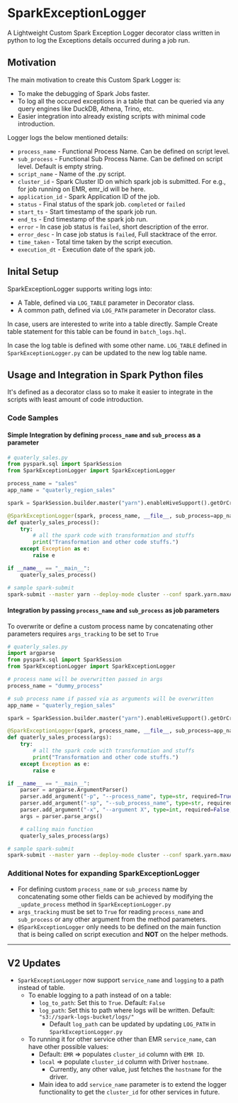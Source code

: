 # SparkExceptionLogger

A Lightweight Custom Spark Exception Logger decorator class written in python to log the Exceptions details occurred during a job run.

## Motivation

The main motivation to create this Custom Spark Logger is: 

- To make the debugging of Spark Jobs faster.
- To log all the occured exceptions in a table that can be queried via any query engines like DuckDB, Athena, Trino, etc.
- Easier integration into already existing scripts with minimal code introduction.

Logger logs the below mentioned details:

- `process_name` - Functional Process Name. Can be defined on script level.
- `sub_process` - Functional Sub Process Name. Can be defined on script level. Default is empty string.
- `script_name` - Name of the .py script.
- `cluster_id` - Spark Cluster ID on which spark job is submitted. For e.g., for job running on EMR, emr_id will be here.
- `application_id` - Spark Application ID of the job.
- `status` - Final status of the spark job. `completed` or `failed`
- `start_ts` - Start timestamp of the spark job run.
- `end_ts` - End timestamp of the spark job run.
- `error` - In case job status is `failed`, short description of the error.
- `error_desc` - In case job status is `failed`, Full stacktrace of the error.
- `time_taken` - Total time taken by the script execution.
- `execution_dt` - Execution date of the spark job.

## Inital Setup

SparkExceptionLogger supports writing logs into:

- A Table, defined via `LOG_TABLE` parameter in Decorator class.
- A common path, defined via `LOG_PATH` parameter in Decorator class.

In case, users are interested to write into a table directly. Sample Create table statement for this table can be found in `batch_logs.hql`.

In case the log table is defined with some other name. `LOG_TABLE` defined in `SparkExceptionLogger.py` can be updated to the new log table name.

## Usage and Integration in Spark Python files

It's defined as a decorator class so to make it easier to integrate in the scripts with least amount of code introduction.

### Code Samples

#### Simple Integration by defining `process_name` and `sub_process` as a parameter

```python
# quaterly_sales.py
from pyspark.sql import SparkSession
from SparkExceptionLogger import SparkExceptionLogger

process_name = "sales"
app_name = "quaterly_region_sales"

spark = SparkSession.builder.master("yarn").enableHiveSupport().getOrCreate()

@SparkExceptionLogger(spark, process_name, __file__, sub_process=app_name)
def quaterly_sales_process():
    try:
        # all the spark code with transformation and stuffs
        print("Transformation and other code stuffs.")
    except Exception as e:
        raise e

if __name__ == "__main__":
    quaterly_sales_process()
```

```bash
# sample spark-submit
spark-submit --master yarn --deploy-mode cluster --conf spark.yarn.maxAttempts=1 --driver-memory=4g --conf spark.driver.cores=1 --executor-cores 5 --conf spark.executor.instances=4 --conf spark.dynamicAllocation.minExecutors=2 --conf spark.dynamicAllocation.maxExecutors=10 --executor-memory 14g --py-files <path-to-folder>/SparkExceptionLogger.py <path-to-pyfiles>/quaterly_sales.py
```

#### Integration by passing `process_name` and `sub_process` as  job parameters

To overwrite or define a custom process name by concatenating other parameters requires `args_tracking` to be set to `True`

```python
# quaterly_sales.py
import argparse
from pyspark.sql import SparkSession
from SparkExceptionLogger import SparkExceptionLogger

# process name will be overwritten passed in args
process_name = "dummy_process"

# sub process name if passed via as arguments will be overwritten
app_name = "quaterly_region_sales"

spark = SparkSession.builder.master("yarn").enableHiveSupport().getOrCreate()

@SparkExceptionLogger(spark, process_name, __file__, sub_process=app_name, args_tracking=True)
def quaterly_sales_process(args):
    try:
        # all the spark code with transformation and stuffs
        print("Transformation and other code stuffs.")
    except Exception as e:
        raise e

if __name__ == "__main__":
    parser = argparse.ArgumentParser()
    parser.add_argument("-p", "--process_name", type=str, required=True, help="Process Name")
    parser.add_argument("-sp", "--sub_process_name", type=str, required=False, help="Sub Process Name")
    parser.add_argument("-x", "--argument X", type=int, required=False, help="Other Argument X")
    args = parser.parse_args()

    # calling main function
    quaterly_sales_process(args)
```

```bash
# sample spark-submit
spark-submit --master yarn --deploy-mode cluster --conf spark.yarn.maxAttempts=1 --driver-memory=4g --conf spark.driver.cores=1 --executor-cores 5 --conf spark.executor.instances=4 --conf spark.dynamicAllocation.minExecutors=2 --conf spark.dynamicAllocation.maxExecutors=10 --executor-memory 14g --py-files <path-to-folder>/SparkExceptionLogger.py <path-to-pyfiles>/quaterly_sales.py -p sales -sp q_region_sales
```

### Additional Notes for expanding SparkExceptionLogger

- For defining custom `process_name` or `sub_process` name by concatenating some other fields can be achieved by modifying the `_update_process` method in `SparkExceptionLogger.py`
- `args_tracking` must be set to `True` for reading `process_name` and `sub_process` or any other argument from the method parameters.
- `@SparkExceptionLogger` only needs to be defined on the main function that is being called on script execution and **NOT** on the helper methods.

---

## V2 Updates

- `SparkExceptionLogger` now support `service_name` and `logging` to a path instead of table.
  - To enable logging to a path instead of on a table:
    - `log_to_path`: Set this to `True`. Default: `False`
    - `log_path`: Set this to path where logs will be written. Default: `"s3://spark-logs-bucket/logs/"`
      - Default `log_path` can be updated by updating `LOG_PATH` in `SparkExceptionLogger.py`
  - To running it for other service other than EMR `service_name`, can have other possible values:
    - Default: `EMR` => populates `cluster_id` column with `EMR ID`.
    - `local` => populate `cluster_id` column with Driver `hostname`.
      - Currently, any other value, just fetches the `hostname` for the driver.
    - Main idea to add `service_name` parameter is to extend the logger functionality to get the `cluster_id` for other services in future.
